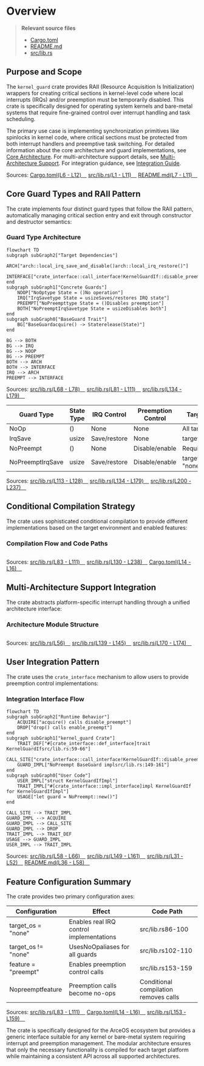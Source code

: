 # Overview

> **Relevant source files**
> * [Cargo.toml](https://github.com/arceos-org/kernel_guard/blob/f1a9da26/Cargo.toml)
> * [README.md](https://github.com/arceos-org/kernel_guard/blob/f1a9da26/README.md)
> * [src/lib.rs](https://github.com/arceos-org/kernel_guard/blob/f1a9da26/src/lib.rs)

## Purpose and Scope

The `kernel_guard` crate provides RAII (Resource Acquisition Is Initialization) wrappers for creating critical sections in kernel-level code where local interrupts (IRQs) and/or preemption must be temporarily disabled. This crate is specifically designed for operating system kernels and bare-metal systems that require fine-grained control over interrupt handling and task scheduling.

The primary use case is implementing synchronization primitives like spinlocks in kernel code, where critical sections must be protected from both interrupt handlers and preemptive task switching. For detailed information about the core architecture and guard implementations, see [Core Architecture](/arceos-org/kernel_guard/2-core-architecture). For multi-architecture support details, see [Multi-Architecture Support](/arceos-org/kernel_guard/3-multi-architecture-support). For integration guidance, see [Integration Guide](/arceos-org/kernel_guard/4-integration-guide).

Sources: [Cargo.toml(L6 - L12)&emsp;](https://github.com/arceos-org/kernel_guard/blob/f1a9da26/Cargo.toml#L6-L12) [src/lib.rs(L1 - L11)&emsp;](https://github.com/arceos-org/kernel_guard/blob/f1a9da26/src/lib.rs#L1-L11) [README.md(L7 - L11)&emsp;](https://github.com/arceos-org/kernel_guard/blob/f1a9da26/README.md#L7-L11)

## Core Guard Types and RAII Pattern

The crate implements four distinct guard types that follow the RAII pattern, automatically managing critical section entry and exit through constructor and destructor semantics:

### Guard Type Architecture

```mermaid
flowchart TD
subgraph subGraph2["Target Dependencies"]
    ARCH["arch::local_irq_save_and_disable()arch::local_irq_restore()"]
    INTERFACE["crate_interface::call_interface!KernelGuardIf::disable_preemptKernelGuardIf::enable_preempt"]
end
subgraph subGraph1["Concrete Guards"]
    NOOP["NoOptype State = ()No operation"]
    IRQ["IrqSavetype State = usizeSaves/restores IRQ state"]
    PREEMPT["NoPreempttype State = ()Disables preemption"]
    BOTH["NoPreemptIrqSavetype State = usizeDisables both"]
end
subgraph subGraph0["BaseGuard Trait"]
    BG["BaseGuardacquire() -> Staterelease(State)"]
end

BG --> BOTH
BG --> IRQ
BG --> NOOP
BG --> PREEMPT
BOTH --> ARCH
BOTH --> INTERFACE
IRQ --> ARCH
PREEMPT --> INTERFACE
```

Sources: [src/lib.rs(L68 - L78)&emsp;](https://github.com/arceos-org/kernel_guard/blob/f1a9da26/src/lib.rs#L68-L78) [src/lib.rs(L81 - L111)&emsp;](https://github.com/arceos-org/kernel_guard/blob/f1a9da26/src/lib.rs#L81-L111) [src/lib.rs(L134 - L179)&emsp;](https://github.com/arceos-org/kernel_guard/blob/f1a9da26/src/lib.rs#L134-L179)

|Guard Type|State Type|IRQ Control|Preemption Control|Target Compatibility|
| --- | --- | --- | --- | --- |
|NoOp|()|None|None|All targets|
|IrqSave|usize|Save/restore|None|target_os = "none"only|
|NoPreempt|()|None|Disable/enable|Requirespreemptfeature|
|NoPreemptIrqSave|usize|Save/restore|Disable/enable|target_os = "none"+preemptfeature|

Sources: [src/lib.rs(L113 - L128)&emsp;](https://github.com/arceos-org/kernel_guard/blob/f1a9da26/src/lib.rs#L113-L128) [src/lib.rs(L134 - L179)&emsp;](https://github.com/arceos-org/kernel_guard/blob/f1a9da26/src/lib.rs#L134-L179) [src/lib.rs(L200 - L237)&emsp;](https://github.com/arceos-org/kernel_guard/blob/f1a9da26/src/lib.rs#L200-L237)

## Conditional Compilation Strategy

The crate uses sophisticated conditional compilation to provide different implementations based on the target environment and enabled features:

### Compilation Flow and Code Paths

```

```

Sources: [src/lib.rs(L83 - L111)&emsp;](https://github.com/arceos-org/kernel_guard/blob/f1a9da26/src/lib.rs#L83-L111) [src/lib.rs(L130 - L238)&emsp;](https://github.com/arceos-org/kernel_guard/blob/f1a9da26/src/lib.rs#L130-L238) [Cargo.toml(L14 - L16)&emsp;](https://github.com/arceos-org/kernel_guard/blob/f1a9da26/Cargo.toml#L14-L16)

## Multi-Architecture Support Integration

The crate abstracts platform-specific interrupt handling through a unified architecture interface:

### Architecture Module Structure

```

```

Sources: [src/lib.rs(L56)&emsp;](https://github.com/arceos-org/kernel_guard/blob/f1a9da26/src/lib.rs#L56-L56) [src/lib.rs(L139 - L145)&emsp;](https://github.com/arceos-org/kernel_guard/blob/f1a9da26/src/lib.rs#L139-L145) [src/lib.rs(L170 - L174)&emsp;](https://github.com/arceos-org/kernel_guard/blob/f1a9da26/src/lib.rs#L170-L174)

## User Integration Pattern

The crate uses the `crate_interface` mechanism to allow users to provide preemption control implementations:

### Integration Interface Flow

```mermaid
flowchart TD
subgraph subGraph2["Runtime Behavior"]
    ACQUIRE["acquire() calls disable_preempt"]
    DROP["drop() calls enable_preempt"]
end
subgraph subGraph1["kernel_guard Crate"]
    TRAIT_DEF["#[crate_interface::def_interface]trait KernelGuardIfsrc/lib.rs:59-66"]
    CALL_SITE["crate_interface::call_interface!KernelGuardIf::disable_preemptsrc/lib.rs:154"]
    GUARD_IMPL["NoPreempt BaseGuard implsrc/lib.rs:149-161"]
end
subgraph subGraph0["User Code"]
    USER_IMPL["struct KernelGuardIfImpl"]
    TRAIT_IMPL["#[crate_interface::impl_interface]impl KernelGuardIf for KernelGuardIfImpl"]
    USAGE["let guard = NoPreempt::new()"]
end

CALL_SITE --> TRAIT_IMPL
GUARD_IMPL --> ACQUIRE
GUARD_IMPL --> CALL_SITE
GUARD_IMPL --> DROP
TRAIT_IMPL --> TRAIT_DEF
USAGE --> GUARD_IMPL
USER_IMPL --> TRAIT_IMPL
```

Sources: [src/lib.rs(L58 - L66)&emsp;](https://github.com/arceos-org/kernel_guard/blob/f1a9da26/src/lib.rs#L58-L66) [src/lib.rs(L149 - L161)&emsp;](https://github.com/arceos-org/kernel_guard/blob/f1a9da26/src/lib.rs#L149-L161) [src/lib.rs(L31 - L52)&emsp;](https://github.com/arceos-org/kernel_guard/blob/f1a9da26/src/lib.rs#L31-L52) [README.md(L36 - L58)&emsp;](https://github.com/arceos-org/kernel_guard/blob/f1a9da26/README.md#L36-L58)

## Feature Configuration Summary

The crate provides two primary configuration axes:

|Configuration|Effect|Code Path|
| --- | --- | --- |
|target_os = "none"|Enables real IRQ control implementations|src/lib.rs86-100|
|target_os != "none"|UsesNoOpaliases for all guards|src/lib.rs102-110|
|feature = "preempt"|Enables preemption control calls|src/lib.rs153-159|
|Nopreemptfeature|Preemption calls become no-ops|Conditional compilation removes calls|

Sources: [src/lib.rs(L83 - L111)&emsp;](https://github.com/arceos-org/kernel_guard/blob/f1a9da26/src/lib.rs#L83-L111) [Cargo.toml(L14 - L16)&emsp;](https://github.com/arceos-org/kernel_guard/blob/f1a9da26/Cargo.toml#L14-L16) [src/lib.rs(L153 - L159)&emsp;](https://github.com/arceos-org/kernel_guard/blob/f1a9da26/src/lib.rs#L153-L159)

The crate is specifically designed for the ArceOS ecosystem but provides a generic interface suitable for any kernel or bare-metal system requiring interrupt and preemption management. The modular architecture ensures that only the necessary functionality is compiled for each target platform while maintaining a consistent API across all supported architectures.